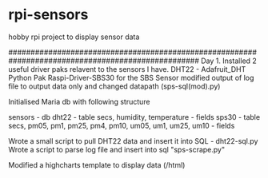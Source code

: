 # rpi-sensors
hobby rpi project to display sensor data 




###################################################################################################
Day 1. Installed 2 useful driver paks relavent to the sensors I have.
DHT22 - Adafruit_DHT Python Pak
Raspi-Driver-SBS30 for the SBS Sensor 
  modified output of log file to output data only and changed datapath (sps-sql(mod).py)

Initialised Maria db with following structure

sensors - db
  dht22 - table
    secs, humidity, temperature - fields
  sps30 - table
    secs, pm05, pm1, pm25, pm4, pm10, um05, um1, um25, um10 - fields
    
Wrote a small script to pull DHT22 data and insert it into SQL - dht22-sql.py
Wrote a script to parse log file and insert into sql "sps-scrape.py"

Modified a highcharts template to display data (/html)


